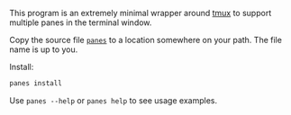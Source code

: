 This program is an extremely minimal wrapper around [tmux](https://github.com/tmux/tmux/wiki) to support multiple panes in the terminal window.

Copy the source file [`panes`](https://github.com/jimmymathews/panes/blob/main/panes) to a location somewhere on your path. The file name is up to you.

Install:
```sh
panes install
```

Use `panes --help` or `panes help` to see usage examples.
